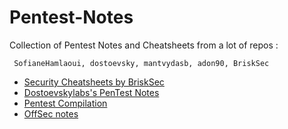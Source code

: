 # Pentest-Notes
Collection of Pentest Notes and Cheatsheets from a lot of repos :
```
 SofianeHamlaoui, dostoevsky, mantvydasb, adon90, BriskSec
```

- [Security Cheatsheets by BriskSec](Security_cheatsheets/README.md)
- [Dostoevskylabs's PenTest Notes](dostoevsky-pentest-notes/README.md)
- [Pentest Compilation](pentest_compilation/README.md)
- [OffSec notes](offensive-security)
